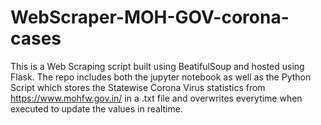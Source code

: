 # WebScraper-MOH-GOV-corona-cases

This is a Web Scraping script built using BeatifulSoup and hosted using Flask.
The repo includes both the jupyter notebook as well as the Python Script which stores the Statewise Corona Virus statistics from https://www.mohfw.gov.in/ in a .txt file and overwrites everytime when executed to update the values in realtime.
